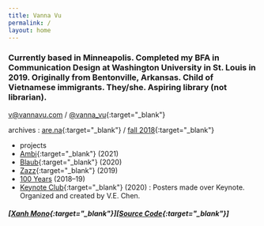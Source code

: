 ```yaml
---
title: Vanna Vu
permalink: /
layout: home
---
```


### Currently based in Minneapolis. Completed my BFA in Communication Design at Washington University in St. Louis in 2019. Originally from Bentonville, Arkansas. Child of Vietnamese immigrants. They/she. Aspiring library (not librarian).

[v@vannavu.com](mailto:v@vannavu.com) / [@vanna_vu](https://www.instagram.com/vanna_vu/){:target="_blank"}
  
archives : [are.na](https://www.are.na/vanna-vu/blocks?sort=UPDATED_AT){:target="_blank"} / [fall 2018](https://vannavu.com/referencerepository/){:target="_blank"}  

- projects
- [Ambi](http://typewest2021.letterformarchive.org/VannaVu_Ambi.html){:target="_blank"} (2021)    
- [Blaub](https://displaytypedesign.com/projects/Vanna_Vu.html){:target="_blank"} (2020)   
- [Zazz](https://vannavu.com/zazz/){:target="_blank"} (2019)  
- [100 Years]({{site.url}}/100_years) (2018–19)  
- [Keynote Club](https://www.instagram.com/keynoteclub/){:target="_blank"} (2020) : Posters made over Keynote. Organized and created by V.E. Chen.


##### [[Xanh Mono](https://github.com/yellow-type-foundry/xanhmono){:target="_blank"}][[Source Code](https://github.com/adobe-fonts/source-code-pro){:target="_blank"}]


